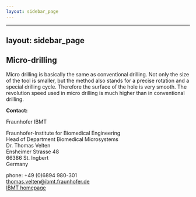 ```yaml
---
layout: sidebar_page
---
```


---
layout: sidebar_page
---

## Micro-drilling

Micro drilling is basically the same as conventional drilling. Not only the size of the tool is smaller, but the method also stands for a precise rotation and a special drilling cycle. Therefore the surface of the hole is very smooth. The revolution speed used in micro drilling is much higher than in conventional drilling.
<!--break-->
__Contact:__

Fraunhofer IBMT

Fraunhofer-Institute for Biomedical Engineering  
Head of Department Biomedical Microsystems  
Dr. Thomas Velten   
Ensheimer Strasse 48   
66386 St. Ingbert   
Germany

phone: +49 (0)6894 980-301   
thomas.velten@ibmt.fraunhofer.de  
[IBMT homepage](http://www.ibmt.fraunhofer.de/fhg/ibmt_en/biomedical_engineering/biomedical_microsystems/microsensors_microfluidics/index.jsp)